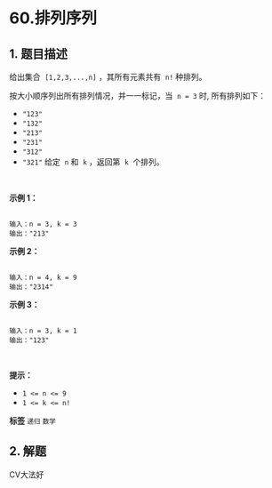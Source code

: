 # 60.排列序列

## 1. 题目描述

给出集合  `[1,2,3,...,n]` ，其所有元素共有  `n!` 种排列。

按大小顺序列出所有排列情况，并一一标记，当  `n = 3` 时, 所有排列如下：
-  `"123"`
-  `"132"`
-  `"213"`
-  `"231"`
-  `"312"`
-  `"321"`
给定  `n` 和  `k` ，返回第  `k`  个排列。

 

 **示例 1：**

```

输入：n = 3, k = 3
输出："213"

```
 **示例 2：**

```

输入：n = 4, k = 9
输出："2314"

```
 **示例 3：**

```

输入：n = 3, k = 1
输出："123"

```
 

 **提示：**
-  `1 <= n <= 9`
-  `1 <= k <= n!`

**标签**
`递归` `数学`

## 2. 解题

CV大法好